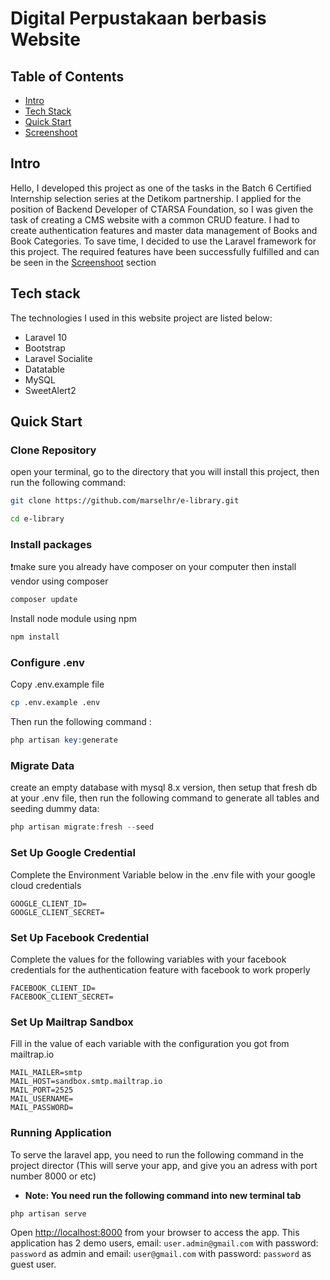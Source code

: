 
# Digital Perpustakaan berbasis Website

## Table of Contents

-   [Intro](#item1)
-   [Tech Stack](#item2)
-   [Quick Start](#item3)
-   [Screenshoot](#item4)

<a name="item1"></a>

## Intro

Hello, I developed this project as one of the tasks in the Batch 6 Certified Internship selection series at the Detikom partnership. I applied for the position of Backend Developer of CTARSA Foundation, so I was given the task of creating a CMS website with a common CRUD feature. I had to create authentication features and master data management of Books and Book Categories. To save time, I decided to use the Laravel framework for this project. The required features have been successfully fulfilled and can be seen in the [Screenshoot](#item4) section 

<a name="item2"></a>

## Tech stack

The technologies I used in this website project are listed below:

-   Laravel 10
-   Bootstrap
-   Laravel Socialite
-   Datatable
-   MySQL
-   SweetAlert2

<a name="item3"></a>

## Quick Start

### Clone Repository

open your terminal, go to the directory that you will install this project, then run the following command:

```bash
git clone https://github.com/marselhr/e-library.git

cd e-library
```

### Install packages

❗make sure you already have composer on your computer then install vendor using composer

```bash
composer update
```

Install node module using npm

```bash
npm install
```

### Configure .env

Copy .env.example file

```bash
cp .env.example .env
```

Then run the following command :

```php
php artisan key:generate
```

### Migrate Data

create an empty database with mysql 8.x version, then setup that fresh db at your .env file, then run the following command to generate all tables and seeding dummy data:

```php
php artisan migrate:fresh --seed
```

### Set Up Google Credential
Complete the Environment Variable below in the .env file with your google cloud credentials
```
GOOGLE_CLIENT_ID=
GOOGLE_CLIENT_SECRET=
```

### Set Up Facebook Credential
Complete the values for the following variables with your facebook credentials for the authentication feature with facebook to work properly
```
FACEBOOK_CLIENT_ID=
FACEBOOK_CLIENT_SECRET=
```
### Set Up Mailtrap Sandbox
Fill in the value of each variable with the configuration you got from mailtrap.io
```
MAIL_MAILER=smtp
MAIL_HOST=sandbox.smtp.mailtrap.io
MAIL_PORT=2525
MAIL_USERNAME=
MAIL_PASSWORD=
```
### Running Application

To serve the laravel app, you need to run the following command in the project director (This will serve your app, and give you an adress with port number 8000 or etc)

-   **Note: You need run the following command into new terminal tab**

```php
php artisan serve
```

Open [http://localhost:8000](http://localhost:8000) from your browser to access the app. This application has 2 demo users, email: `user.admin@gmail.com` with password: ``password`` as admin and email: ``user@gmail.com`` with password: `password` as guest user. 


